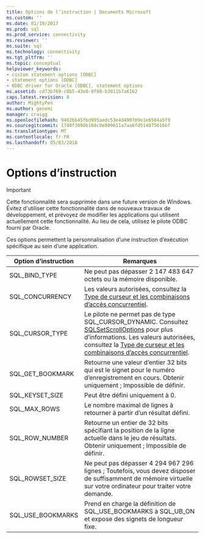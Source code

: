 ```yaml
---
title: Options de l’instruction | Documents Microsoft
ms.custom: ''
ms.date: 01/19/2017
ms.prod: sql
ms.prod_service: connectivity
ms.reviewer: ''
ms.suite: sql
ms.technology: connectivity
ms.tgt_pltfrm: ''
ms.topic: conceptual
helpviewer_keywords:
- custom statement options [ODBC]
- statement options [ODBC]
- ODBC driver for Oracle [ODBC], statement options
ms.assetid: cd73b769-c8b5-43e0-9f80-b3011b7a6162
caps.latest.revision: 8
author: MightyPen
ms.author: genemi
manager: craigg
ms.openlocfilehash: 9402bb45fbd995aedc53e4d490709e1e6504a5f9
ms.sourcegitcommit: 1740f3090b168c0e809611a7aa6fd514075616bf
ms.translationtype: MT
ms.contentlocale: fr-FR
ms.lasthandoff: 05/03/2018
---
```

# <a name="statement-options"></a>Options d’instruction
> [!IMPORTANT]  
>  Cette fonctionnalité sera supprimée dans une future version de Windows. Évitez d'utiliser cette fonctionnalité dans de nouveaux travaux de développement, et prévoyez de modifier les applications qui utilisent actuellement cette fonctionnalité. Au lieu de cela, utilisez le pilote ODBC fourni par Oracle.  
  
 Ces options permettent la personnalisation d’une instruction d’exécution spécifique au sein d’une application.  
  
|Option d’instruction|Remarques|  
|----------------------|-----------|  
|SQL_BIND_TYPE|Ne peut pas dépasser 2 147 483 647 octets ou la mémoire disponible.|  
|SQL_CONCURRENCY|Les valeurs autorisées, consultez la [Type de curseur et les combinaisons d’accès concurrentiel](../../odbc/microsoft/cursor-type-and-concurrency-combinations.md).|  
|SQL_CURSOR_TYPE|Le pilote ne permet pas de type SQL_CURSOR_DYNAMIC. Consultez [SQLSetScrollOptions](../../odbc/microsoft/level-2-api-functions-odbc-driver-for-oracle.md) pour plus d’informations. Les valeurs autorisées, consultez la [Type de curseur et les combinaisons d’accès concurrentiel](../../odbc/microsoft/cursor-type-and-concurrency-combinations.md).|  
|SQL_GET_BOOKMARK|Retourne une valeur d’entier 32 bits qui est le signet pour le numéro d’enregistrement en cours. Obtenir uniquement ; Impossible de définir.|  
|SQL_KEYSET_SIZE|Peut être défini uniquement à 0.|  
|SQL_MAX_ROWS|Le nombre maximal de lignes à retourner à partir d’un résultat défini.|  
|SQL_ROW_NUMBER|Retourne un entier de 32 bits spécifiant la position de la ligne actuelle dans le jeu de résultats. Obtenir uniquement ; Impossible de définir.|  
|SQL_ROWSET_SIZE|Ne peut pas dépasser 4 294 967 296 lignes ; Toutefois, vous devez disposer de suffisamment de mémoire virtuelle sur votre ordinateur pour traiter votre demande.|  
|SQL_USE_BOOKMARKS|Prend en charge la définition de SQL_USE_BOOKMARKS à SQL_UB_ON et expose des signets de longueur fixe.|

